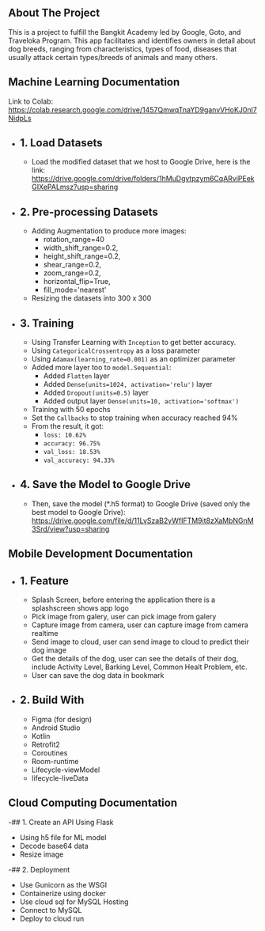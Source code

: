 ## About The Project

This is a project to fulfill the Bangkit Academy led by Google, Goto, and Traveloka Program. This app facilitates and identifies owners in detail about dog breeds, ranging from characteristics, types of food, diseases that usually attack certain types/breeds of animals and many others.

## Machine Learning Documentation

Link to Colab: <br>
https://colab.research.google.com/drive/1457QmwqTnaYD9ganvVHoKJ0nl7NidpLs

- ## 1. Load Datasets 
  - Load the modified dataset that we host to Google Drive, here is the link: <br> https://drive.google.com/drive/folders/1hMuDgvtpzym6CqARviPEekGIXePALmsz?usp=sharing

- ## 2. Pre-processing Datasets
  - Adding Augmentation to produce more images:
    - rotation_range=40
    - width_shift_range=0.2,
    - height_shift_range=0.2,
    - shear_range=0.2,
    - zoom_range=0.2,
    - horizontal_flip=True,
    - fill_mode='nearest'
  - Resizing the datasets into 300 x 300

- ## 3. Training

   - Using Transfer Learning with `Inception` to get better accuracy.
   - Using `CategoricalCrossentropy` as a loss parameter
   - Using `Adamax(learning_rate=0.001)` as an optimizer parameter
   - Added more layer too to `model.Sequential`:  
     -  Added `Flatten` layer
     -  Added `Dense(units=1024, activation='relu')` layer 
     -  Added `Dropout(units=0.5)` layer
     -  Added output layer `Dense(units=10, activation='softmax')`
  - Training with 50 epochs
  - Set the `Callbacks` to stop training when accuracy reached 94%
  - From the result, it got:
    - `loss: 10.62%`
    - `accuracy: 96.75%`
    - `val_loss: 18.53%`
    - `val_accuracy: 94.33%`
- ## 4. Save the Model to Google Drive
  - Then, save the model (*.h5 format) to Google Drive (saved only the best model to Google Drive):<br>
https://drive.google.com/file/d/11LvSzaB2yWfIFTM9it8zXaMbNGnM3Srd/view?usp=sharing

## Mobile Development Documentation
- ## 1. Feature
   - Splash Screen, before entering the application there is a splashscreen shows app logo
   - Pick image from galery, user can pick image from galery
   - Capture image from camera, user can capture image from camera realtime
   - Send image to cloud, user can send image to cloud to predict their dog image
   - Get the details of the dog, user can see the details of their dog, include Activity Level, Barking Level, Common Healt Problem, etc.
   - User can save the dog data in bookmark

- ## 2. Build With
   - Figma (for design)
   - Android Studio
   - Kotlin
   - Retrofit2
   - Coroutines
   - Room-runtime
   - Lifecycle-viewModel
   - lifecycle-liveData
   
 ## Cloud Computing Documentation
 -## 1. Create an API Using Flask
  - Using h5 file for ML model
  - Decode base64 data
  - Resize image
  
 -## 2. Deployment
  - Use Gunicorn as the WSGI
  - Containerize using docker
  - Use cloud sql for MySQL Hosting
  - Connect to MySQL
  - Deploy to cloud run
